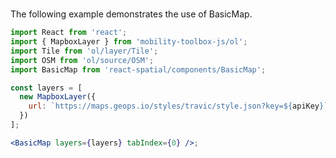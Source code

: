 #

The following example demonstrates the use of BasicMap.

```jsx
import React from 'react';
import { MapboxLayer } from 'mobility-toolbox-js/ol';
import Tile from 'ol/layer/Tile';
import OSM from 'ol/source/OSM';
import BasicMap from 'react-spatial/components/BasicMap';

const layers = [
  new MapboxLayer({
    url: `https://maps.geops.io/styles/travic/style.json?key=${apiKey}`,
  })
];

<BasicMap layers={layers} tabIndex={0} />;
```
